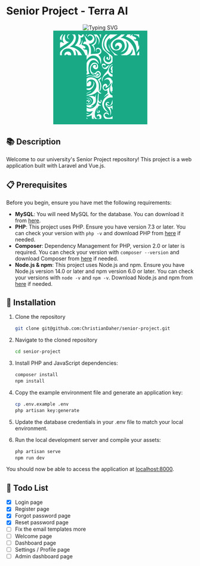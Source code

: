 # Senior Project - Terra AI

<div align="center" >
  <img src="https://readme-typing-svg.herokuapp.com?font=Fira+Code&pause=1000&center=true&vCenter=true&width=435&lines=Terra+AI;Agriculture+Artificial+Intelligence;" alt="Typing SVG" />
</div>
<div align="center" >
  <img src="./public/logo-bg.png">
</div>

## 📚 Description

Welcome to our university's Senior Project repository! This project is a web application built with Laravel and Vue.js.

## 📋 Prerequisites

Before you begin, ensure you have met the following requirements:

- **MySQL**: You will need MySQL for the database. You can download it from [here](https://dev.mysql.com/downloads/).
- **PHP**: This project uses PHP. Ensure you have version 7.3 or later. You can check your version with `php -v` and download PHP from [here](https://www.php.net/downloads.php) if needed.
- **Composer**: Dependency Management for PHP, version 2.0 or later is required. You can check your version with `composer --version` and download Composer from [here](https://getcomposer.org/download/) if needed.
- **Node.js & npm**: This project uses Node.js and npm. Ensure you have Node.js version 14.0 or later and npm version 6.0 or later. You can check your versions with `node -v` and `npm -v`. Download Node.js and npm from [here](https://nodejs.org/en/download/) if needed.

## 🚀 Installation

1. Clone the repository

   ```bash
   git clone git@github.com:ChristianDaher/senior-project.git
   ```

2. Navigate to the cloned repository

   ```bash
   cd senior-project
   ```

3. Install PHP and JavaScript dependencies:

   ```bash
   composer install
   npm install
   ```

4. Copy the example environment file and generate an application key:

   ```bash
   cp .env.example .env
   php artisan key:generate
   ```

5. Update the database credentials in your .env file to match your local environment.

6. Run the local development server and compile your assets:
   ```bash
   php artisan serve
   npm run dev
   ```

You should now be able to access the application at [localhost:8000](http://localhost:8000).

## 📝 Todo List

- [x] Login page
- [x] Register page
- [x] Forgot password page
- [x] Reset password page
- [ ] Fix the email templates more
- [ ] Welcome page
- [ ] Dashboard page
- [ ] Settings / Profile page
- [ ] Admin dashboard page
